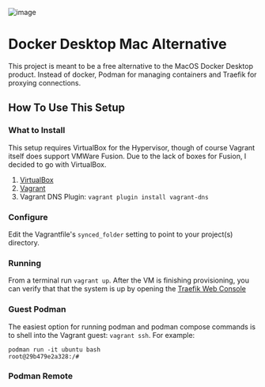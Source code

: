 ![image](https://user-images.githubusercontent.com/474507/147181448-0e803fbe-325b-46ec-92fc-9835798d0f4b.png)

# Docker Desktop Mac Alternative
This project is meant to be a free alternative to the MacOS Docker Desktop product. Instead of docker, Podman for managing containers and Traefik for proxying connections.

## How To Use This Setup
### What to Install
This setup requires VirtualBox for the Hypervisor, though of course Vagrant itself does support VMWare Fusion. Due to the lack of boxes for Fusion, I decided to go with VirtualBox.
1. [VirtualBox](https://www.virtualbox.org/wiki/Downloads)
2. [Vagrant](https://www.vagrantup.com/downloads)
3. Vagrant DNS Plugin: `vagrant plugin install vagrant-dns`
### Configure
Edit the Vagrantfile's `synced_folder` setting to point to your project(s) directory.
### Running
From a terminal run `vagrant up`. After the VM is finishing provisioning, you can verify that that the system is up by opening the [Traefik Web Console](http://localhost:8080/dashboard/#/)

### Guest Podman
The easiest option for running podman and podman compose commands is to shell into the Vagrant guest: `vagrant ssh`. For example:
```
podman run -it ubuntu bash
root@29b479e2a328:/#
```

### Podman Remote
